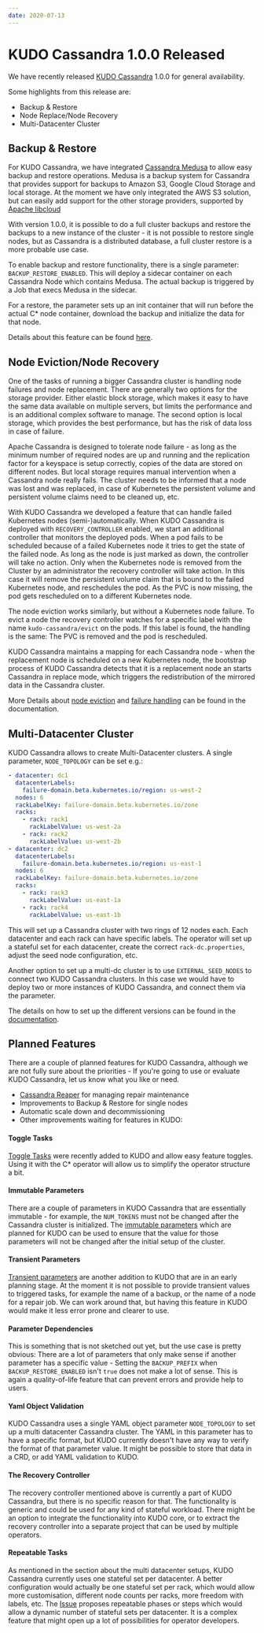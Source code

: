 ```yaml
---
date: 2020-07-13
---
```


# KUDO Cassandra 1.0.0 Released

We have recently released [KUDO Cassandra](https://github.com/mesosphere/kudo-cassandra-operator) 1.0.0 for general availability. 

Some highlights from this release are:

* Backup & Restore
* Node Replace/Node Recovery
* Multi-Datacenter Cluster

<!-- more -->

## Backup & Restore

For KUDO Cassandra, we have integrated [Cassandra Medusa](https://github.com/thelastpickle/cassandra-medusa) to allow easy backup and restore operations.
Medusa is a backup system for Cassandra that provides support for backups to Amazon S3, Google Cloud Storage and local storage. At the moment we have only integrated the AWS S3 solution, but can easily add support for the other storage providers, supported by [Apache libcloud](https://libcloud.readthedocs.io/en/stable/storage/supported_providers.html)

With version 1.0.0, it is possible to do a full cluster backups and restore the backups to a new instance of the cluster - it is not possible to restore single nodes, but as Cassandra is a distributed database, a full cluster restore is a more probable use case.

To enable backup and restore functionality, there is a single parameter: `BACKUP_RESTORE_ENABLED`. This will deploy a sidecar container on each Cassandra Node which contains Medusa. The actual backup is triggered by a Job that execs Medusa in the sidecar.

For a restore, the parameter sets up an init container that will run before the actual C* node container, download the backup and initialize the data for that node.

Details about this feature can be found [here](https://github.com/mesosphere/kudo-cassandra-operator/blob/master/docs/backup.md).

## Node Eviction/Node Recovery

One of the tasks of running a bigger Cassandra cluster is handling node failures and node replacement. There are generally two options for the storage provider. Either elastic block storage, which makes it easy to have the same data available on multiple servers, but limits the performance and is an additional complex software to manage. The second option is local storage, which provides the best performance, but has the risk of data loss in case of failure.

Apache Cassandra is designed to tolerate node failure - as long as the minimum number of required nodes are up and running and the replication factor for a keyspace is setup correctly, copies of the data are stored on different nodes. But local storage requires manual intervention when a Cassandra node really fails. The cluster needs to be informed that a node was lost and was replaced, in case of Kubernetes the persistent volume and persistent volume claims need to be cleaned up, etc.

With KUDO Cassandra we developed a feature that can handle failed Kubernetes nodes (semi-)automatically. When KUDO Cassandra is deployed with `RECOVERY_CONTROLLER` enabled, we start an additional controller that monitors the deployed pods. When a pod fails to be scheduled because of a failed Kubernetes node it tries to get the state of the failed node. As long as the node is just marked as down, the controller will take no action. Only when the Kubernetes node is removed from the Cluster by an administrator the recovery controller will take action. In this case it will remove the persistent volume claim that is bound to the failed Kubernetes node, and reschedules the pod. As the PVC is now missing, the pod gets rescheduled on to a different Kubernetes node. 

The node eviction works similarly, but without a Kubernetes node failure. To evict a node the recovery controller watches for a specific label with the name `kudo-cassandra/evict` on the pods. If this label is found, the handling is the same: The PVC is removed and the pod is rescheduled.

KUDO Cassandra maintains a mapping for each Cassandra node - when the replacement node is scheduled on a new Kubernetes node, the bootstrap process of KUDO Cassandra detects that it is a replacement node an starts Cassandra in replace mode, which triggers the redistribution of the mirrored data in the Cassandra cluster.

More Details about [node eviction](https://github.com/mesosphere/kudo-cassandra-operator/blob/master/docs/evicting-nodes.md) and [failure handling](https://github.com/mesosphere/kudo-cassandra-operator/blob/master/docs/managing.md#failure-handling) can be found in the documentation.

## Multi-Datacenter Cluster

KUDO Cassandra allows to create Multi-Datacenter clusters. A single parameter, `NODE_TOPOLOGY` can be set e.g.:

```yaml
- datacenter: dc1
  datacenterLabels:
    failure-domain.beta.kubernetes.io/region: us-west-2
  nodes: 6
  rackLabelKey: failure-domain.beta.kubernetes.io/zone
  racks:
    - rack: rack1
      rackLabelValue: us-west-2a
    - rack: rack2
      rackLabelValue: us-west-2b
- datacenter: dc2
  datacenterLabels:
    failure-domain.beta.kubernetes.io/region: us-east-1
  nodes: 6
  rackLabelKey: failure-domain.beta.kubernetes.io/zone
  racks:
    - rack: rack3
      rackLabelValue: us-east-1a
    - rack: rack4
      rackLabelValue: us-east-1b
```

This will set up a Cassandra cluster with two rings of 12 nodes each. Each datacenter and each rack can have specific labels. The operator will set up a stateful set for each datacenter, create the correct `rack-dc.properties`, adjust the seed node configuration, etc.

Another option to set up a multi-dc cluster is to use `EXTERNAL_SEED_NODES` to connect two KUDO Cassandra clusters. In this case we would have to deploy two or more instances of KUDO Cassandra, and connect them via the parameter. 

The details on how to set up the different versions can be found in the [documentation](https://github.com/mesosphere/kudo-cassandra-operator/blob/master/docs/multidatacenter.md).

## Planned Features

There are a couple of planned features for KUDO Cassandra, although we are not fully sure about the priorities - If you're going to use or evaluate KUDO Cassandra, let us know what you like or need. 

* [Cassandra Reaper](http://cassandra-reaper.io/) for managing repair maintenance 
* Improvements to Backup & Restore for single nodes
* Automatic scale down and decommissioning
* Other improvements waiting for features in KUDO:

#### Toggle Tasks

[Toggle Tasks](https://kudo.dev/docs/developing-operators/tasks.html#toggle-task) were recently added to KUDO and allow easy feature toggles. Using it with the C* operator will allow us to simplify the operator structure a bit.

#### Immutable Parameters

There are a couple of parameters in KUDO Cassandra that are essentially immutable - for example, the `NUM_TOKENS` must not be changed after the Cassandra cluster is initialized. The [immutable parameters](https://github.com/kudobuilder/kudo/blob/main/keps/0030-immutable-parameters.md) which are planned for KUDO can be used to ensure that the value for those parameters will not be changed after the initial setup of the cluster.

#### Transient Parameters

[Transient parameters](https://github.com/kudobuilder/kudo/pull/1450) are another addition to KUDO that are in an early planning stage. At the moment it is not possible to provide transient values to triggered tasks, for example the name of a backup, or the name of a node for a repair job. We can work around that, but having this feature in KUDO would make it less error prone and clearer to use.

#### Parameter Dependencies

This is something that is not sketched out yet, but the use case is pretty obvious: There are a lot of parameters that only make sense if another parameter has a specific value - Setting the `BACKUP_PREFIX` when `BACKUP_RESTORE_ENABLED` isn't `true` does not make a lot of sense. This is again a quality-of-life feature that can prevent errors and provide help to users.

#### Yaml Object Validation

KUDO Cassandra uses a single YAML object parameter `NODE_TOPOLOGY` to set up a multi datacenter Cassandra cluster. The YAML in this parameter has to have a specific format, but KUDO currently doesn't have any way to verify the format of that parameter value. It might be possible to store that data in a CRD, or add YAML validation to KUDO.

#### The Recovery Controller

The recovery controller mentioned above is currently a part of KUDO Cassandra, but there is no specific reason for that. The functionality is generic and could be used for any kind of stateful workload. There might be an option to integrate the functionality into KUDO core, or to extract the recovery controller into a separate project that can be used by multiple operators.

#### Repeatable Tasks

As mentioned in the section about the multi datacenter setups, KUDO Cassandra currently uses one stateful set per datacenter. A better configuration would actually be one stateful set per rack, which would allow more customisation, different node counts per racks, more freedom with labels, etc. The [Issue](https://github.com/kudobuilder/kudo/issues/1481) proposes repeatable phases or steps which would allow a dynamic number of stateful sets per datacenter. It is a complex feature that might open up a lot of possibilities for operator developers. 

<Authors about="aneumann82" />
